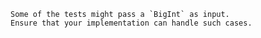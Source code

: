 <!-- prettier-ignore-start -->
~~~~exercism/note
Some of the tests might pass a `BigInt` as input.
Ensure that your implementation can handle such cases.
~~~~
<!-- prettier-ignore-end -->
